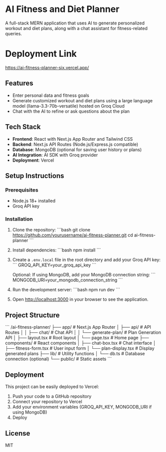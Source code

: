 # AI Fitness and Diet Planner

A full-stack MERN application that uses AI to generate personalized workout and diet plans, along with a chat assistant for fitness-related queries.

# Deployment Link

https://ai-fitness-planner-six.vercel.app/

## Features

- Enter personal data and fitness goals
- Generate customized workout and diet plans using a large language model (llama-3.3-70b-versatile) hosted on Groq Cloud
- Chat with the AI to refine or ask questions about the plan

## Tech Stack

- **Frontend**: React with Next.js App Router and Tailwind CSS
- **Backend**: Next.js API Routes (Node.js/Express.js compatible)
- **Database**: MongoDB (optional for saving user history or plans)
- **AI Integration**: AI SDK with Groq provider
- **Deployment**: Vercel

## Setup Instructions

### Prerequisites

- Node.js 18+ installed
- Groq API key

### Installation

1. Clone the repository:
   \`\`\`bash
   git clone https://github.com/yourusername/ai-fitness-planner.git
   cd ai-fitness-planner
   \`\`\`

2. Install dependencies:
   \`\`\`bash
   npm install
   \`\`\`

3. Create a `.env.local` file in the root directory and add your Groq API key:
   \`\`\`
   GROQ_API_KEY=your_groq_api_key
   \`\`\`

   Optional: If using MongoDB, add your MongoDB connection string:
   \`\`\`
   MONGODB_URI=your_mongodb_connection_string
   \`\`\`

4. Run the development server:
   \`\`\`bash
   npm run dev
   \`\`\`

5. Open [http://localhost:3000](http://localhost:3000) in your browser to see the application.

## Project Structure

\`\`\`
/ai-fitness-planner/
├── app/                  # Next.js App Router
│   ├── api/              # API Routes
│   │   ├── chat/         # Chat API
│   │   └── generate-plan/ # Plan Generation API
│   ├── layout.tsx        # Root layout
│   └── page.tsx          # Home page
├── components/           # React components
│   ├── chat-box.tsx      # Chat interface
│   ├── fitness-form.tsx  # User input form
│   └── plan-display.tsx  # Display generated plans
├── lib/                  # Utility functions
│   └── db.ts             # Database connection (optional)
└── public/               # Static assets
\`\`\`

## Deployment

This project can be easily deployed to Vercel:

1. Push your code to a GitHub repository
2. Connect your repository to Vercel
3. Add your environment variables (GROQ_API_KEY, MONGODB_URI if using MongoDB)
4. Deploy

## License

MIT
